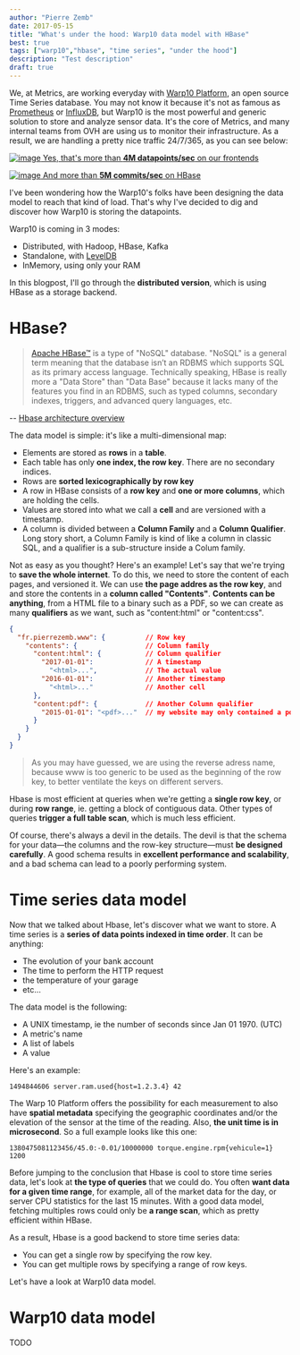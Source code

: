 ```yaml
---
author: "Pierre Zemb"
date: 2017-05-15
title: "What's under the hood: Warp10 data model with HBase"
best: true
tags: ["warp10","hbase", "time series", "under the hood"]
description: "Test description"
draft: true
---
```


We, at Metrics, are working everyday with [Warp10 Platform](http://warp10.io), an open source Time Series database. You may not know it because it's not as famous as [Prometheus](https://prometheus.io/) or [InfluxDB](https://docs.influxdata.com/influxdb/), but Warp10 is the most powerful and generic solution to store and analyze sensor data. It's the core of Metrics, and many internal teams from OVH are using us to monitor their infrastructure. As a result, we are handling a pretty nice traffic 24/7/365, as you can see below:

[![image](/img/hbase-warp10/hbase_1.png) Yes, that's more than **4M datapoints/sec** on our frontends](https://twitter.com/OvhMetrics/status/860792423647203331)


[![image](/img/hbase-warp10/hbase_2.png) And more than **5M commits/sec** on HBase](https://twitter.com/OvhMetrics/status/860791293693317121)

I've been wondering how the Warp10's folks have been designing the data model to reach that kind of load. That's why I've decided to dig and discover how Warp10 is storing the datapoints.

Warp10 is coming in 3 modes:

* Distributed, with Hadoop, HBase, Kafka
* Standalone, with [LevelDB](http://leveldb.org/)
* InMemory, using only your RAM

In this blogpost, I'll go through the **distributed version**, which is using HBase as a storage backend.

# HBase?

> [Apache HBase™](https://hbase.apache.org/) is a type of "NoSQL" database. "NoSQL" is a general term meaning that the database isn’t an RDBMS which supports SQL as its primary access language. Technically speaking, HBase is really more a "Data Store" than "Data Base" because it lacks many of the features you find in an RDBMS, such as typed columns, secondary indexes, triggers, and advanced query languages, etc.

-- [Hbase architecture overview](https://hbase.apache.org/book.html#arch.overview.nosql)

The data model is simple: it's like a multi-dimensional map:

* Elements are stored as **rows** in a **table**. 
* Each table has only **one index, the row key**. There are no secondary indices.
* Rows are **sorted lexicographically by row key**
* A row in HBase consists of a **row key** and **one or more columns**, which are holding the cells.
* Values are stored into what we call a **cell** and are versioned with a timestamp.
* A column is divided between a **Column Family** and a **Column Qualifier**. Long story short, a Column Family is kind of like a column in classic SQL, and a qualifier is a sub-structure inside a Colum family.

Not as easy as you thought? Here's an example! Let's say that we're trying to **save the whole internet**. To do this, we need to store the content of each pages, and versioned it. We can use **the page addres as the row key**, and and store the contents in a **column called "Contents"**. **Contents can be anything**, from a HTML file to a binary such as a PDF, so we can create as many **qualifiers** as we want, such as "content:html" or "content:css". 

```json
{
  "fr.pierrezemb.www": {          // Row key
    "contents": {                 // Column family
      "content:html": {	          // Column qualifier
        "2017-01-01":             // A timestamp
          "<html>...",            // The actual value
        "2016-01-01":             // Another timestamp
          "<html>..."             // Another cell
      },
      "content:pdf": {            // Another Column qualifier
        "2015-01-01": "<pdf>..."  // my website may only contained a pdf in 2015
      }
    }
  }
}
```

> As you may have guessed, we are using the reverse adress name, because www is too generic to be used as the beginning of the row key, to better ventilate the keys on different servers.

Hbase is most efficient at queries when we're getting a **single row key**, or during **row range**, ie. getting a block of contiguous data. Other types of queries **trigger a full table scan**, which is much less efficient.

Of course, there's always a devil in the details. The devil is that the schema for your data—the columns and the row-key structure—must **be designed carefully**. A good schema results in **excellent performance and scalability**, and a bad schema can lead to a poorly performing system.

# Time series data model

Now that we talked about Hbase, let's discover what we want to store. A time series is a **series of data points indexed in time order**. It can be anything:

* The evolution of your bank account
* The time to perform the HTTP request
* the temperature of your garage
* etc...

The data model is the following:

* A UNIX timestamp, ie the number of seconds since Jan 01 1970. (UTC)
* A metric's name
* A list of labels
* A value

Here's an example:

```raw
1494844606 server.ram.used{host=1.2.3.4} 42
```

The Warp 10 Platform offers the possibility for each measurement to also have **spatial metadata** specifying the geographic coordinates and/or the elevation of the sensor at the time of the reading. Also, **the unit time is in microsecond**. So a full example looks like this one:

```raw
1380475081123456/45.0:-0.01/10000000 torque.engine.rpm{vehicule=1} 1200
```

Before jumping to the conclusion that Hbase is cool to store time series data, let's look at **the type of queries** that we could do. You often **want data for a given time range**, for example, all of the market data for the day, or server CPU statistics for the last 15 minutes. With a good data model, fetching multiples rows could only be **a range scan**, which as pretty efficient within HBase.


As a result, Hbase is a good backend to store time series data:

* You can get a single row by specifying the row key.
* You can get multiple rows by specifying a range of row keys.

Let's have a look at Warp10 data model.

# Warp10 data model

TODO